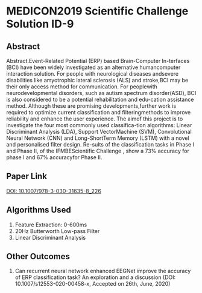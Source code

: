 # MEDICON2019 Scientific Challenge Solution ID-9
## Abstract

Abstract.Event-Related  Potential  (ERP)  based  Brain-Computer  In-terfaces  (BCI)  have  been  widely  investigated  as  an  alternative  humancomputer interaction solution. For people with neurological diseases andsevere  disabilities  like  amyotrophic  lateral  sclerosis  (ALS)  and  stroke,BCI  may  be  their  only  access  method  for  communication.  For  peoplewith  neurodevelopmental  disorders,  such  as  autism  spectrum  disorder(ASD), BCI is also considered to be a potential rehabilitation and edu-cation assistance method. Although these are promising developments,further work is required to optimize current classification and filteringmethods to improve reliability and enhance the user experience. The aimof this project is to investigate the four most commonly used classifica-tion  algorithms:  Linear  Discriminant  Analysis  (LDA),  Support  VectorMachine (SVM), Convolutional Neural Network (CNN) and Long-ShortTerm Memory (LSTM) with a novel and personalised filter design. Re-sults of the classification tasks in Phase I and Phase II, of the IFMBEScientific Challenge , show a 73% accuracy for phase I and 67% accuracyfor Phase II.

## Paper Link
[DOI: 10.1007/978-3-030-31635-8_226](https://link.springer.com/chapter/10.1007%2F978-3-030-31635-8_226)

## Algorithms Used
1. Feature Extraction: 0-600ms
2. 20Hz Butterworth Low-pass Filter
3. Linear Discriminant Analysis

## Other Outcomes
1. Can recurrent neural network enhanced EEGNet improve the accuracy of ERP classification task? An exploration and a discussion
(DOI: 10.1007/s12553-020-00458-x, Accepted on 26th, June, 2020)
